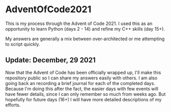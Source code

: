 # AdventOfCode2021

This is my process through the Advent of Code 2021. I used this as an opportunity to learn Python (days 2 - 14) and refine my C++ skills (day 15+).

My answers are generally a mix between over-architected or me attempting to script quickly.

## Update: December, 29 2021

Now that the Advent of Code has been officially wrapped up, I'll make this repository public so I can share my answers easily with others. I am also going back an recording a brief journal for each of the completed days. Because I'm doing this after the fact, the easier days with few events will have fewer details, since I can only remember so much from weeks ago. But hopefully for future days (16+) I will have more detailed descriptions of my efforts.
